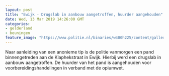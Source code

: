 ```yaml
---
layout: post
title: "Ewijk - Drugslab in aanbouw aangetroffen, huurder aangehouden"
date: Wed, 13 Mar 2019 14:26:00 GMT
categories: 
- gelderland 
- beuningen 
feature_image: "https://www.politie.nl/binaries/w400h225/content/gallery/politie/stockfotos/drugs/synthetische-drugs-2.jpg"
---
```


Naar aanleiding van een anonieme tip is de politie vanmorgen een pand binnengetreden aan de Klaphekstraat in Ewijk. Hierbij werd een drugslab in aanbouw aangetroffen. De huurder van het pand is aangehouden voor voorbereidingshandelingen in verband met de opiumwet.
